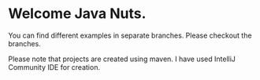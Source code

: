 # Welcome Java Nuts.
You can find different examples in separate branches. Please checkout the branches.

Please note that projects are created using maven. I have used IntelliJ Community IDE for creation.



